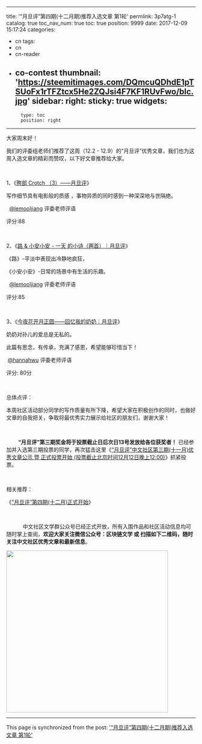 
---
title: '“月旦评”第四期(十二月期)推荐入选文章 第1轮'
permlink: 3p7atg-1
catalog: true
toc_nav_num: true
toc: true
position: 9999
date: 2017-12-09 15:17:24
categories:
- cn
tags:
- cn
- cn-reader
- co-contest
thumbnail: 'https://steemitimages.com/DQmcuQDhdE1pTSUoFx1rTFZtcx5He2ZQJsi4F7KF1RUvFwo/blc.jpg'
sidebar:
    right:
        sticky: true
widgets:
    -
        type: toc
        position: right
---


<html>
<p>大家周末好！&nbsp;</p>
<p>我们的评委组老师们推荐了这周（12.2 - 12.9）的“月旦评”优秀文章，我们也为这周入选文章的精彩而赞叹，以下好文章推荐给大家。</p>
<p><br></p>
<p>1、《<a href="https://steemit.com/cn/@mumingduozi/78nsh6-crotch-2">胯部 Crotch （3）——月旦评</a>》</p>
<p>写作细节具有电影般的质感 ，事物异质的同时感到一种深深地与世隔绝。&nbsp;</p>
<p>&nbsp;&nbsp;<a href="https://steemit.com/@lemooljiang">@lemooljiang</a> 评委老师评语&nbsp;</p>
<p>评分:88</p>
<p><br></p>
<p>2、《<a href="https://steemit.com/cn/@changkehuan/and-or">路 &amp; 小安小安 - 一天 的小诗（两首）｜月旦评</a>》</p>
<p>《路》-平淡中表现出冷静地疯狂，</p>
<p>《小安小安》-日常的场景中有生活的乐趣。&nbsp;</p>
<p>&nbsp;&nbsp;<a href="https://steemit.com/@lemooljiang">@lemooljiang</a> 评委老师评语&nbsp;</p>
<p>评分:85</p>
<p><br></p>
<p>3、《<a href="https://steemit.com/cn/@melaleuca/grandma">今夜花开月正圆——回忆我的奶奶｜月旦评</a>》</p>
<p>奶奶对孙儿的爱总是无私的。</p>
<p>此篇有思念，有传承，充满了感恩，希望能够珍惜当下！</p>
<p>&nbsp;<a href="https://steemit.com/@hannahwu">@hannahwu</a> 评委老师评语&nbsp;&nbsp;</p>
<p>评分: 80分</p>
<p><br></p>
<p>总体点评：</p>
<p>本周社区活动部分同学的写作质量有所下降，希望大家在积极创作的同时，也做好文章的自我把关，争取将最优秀实力展示给社区的朋友们，谢谢大家！</p>
<p><br></p>
<p>&nbsp;&nbsp;&nbsp;&nbsp;&nbsp;&nbsp;&nbsp;&nbsp;<strong>“月旦评”第三期奖金将于投票截止日后次日13号发放给各位获奖者！</strong> 已经参加并入选第三期投票的同学，再次猛击这里《<a href="https://steemit.com/cn/@rivalhw/12-12-12-00">“月旦评”中文社区第三期(十一月)优秀文章公示 暨 正式投票开始 (投票截止北京时间12月12日晚上12:00)</a>》抓紧投票。&nbsp;</p>
<p><br></p>
<p>相关推荐：</p>
<p>《<a href="https://steemit.com/cn/@rivalhw/3ovrg9">“月旦评”第四期(十二月)正式开始</a>》</p>
<p><br></p>
<p>&nbsp;&nbsp;&nbsp;　　 中文社区文学群公众号已经正式开放，所有入围作品和社区活动信息均可随时掌上查阅，<strong>欢迎大家关注微信公众号：区块链文学 或 扫描如下二维码，随时关注中文社区优秀文章和最新信息</strong>。&nbsp;&nbsp;&nbsp;&nbsp;</p>
<p><img src="https://steemitimages.com/DQmcuQDhdE1pTSUoFx1rTFZtcx5He2ZQJsi4F7KF1RUvFwo/blc.jpg" width="430" height="430"/></p>
</html>

- - -

This page is synchronized from the post: ['“月旦评”第四期(十二月期)推荐入选文章 第1轮'](https://steemit.com/@rivalhw/3p7atg-1)

